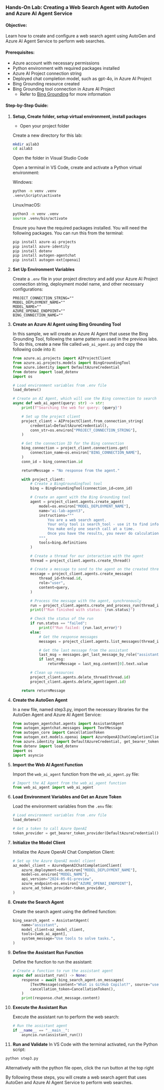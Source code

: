 ### Hands-On Lab: Creating a Web Search Agent with AutoGen and Azure AI Agent Service

#### Objective:
Learn how to create and configure a web search agent using AutoGen and Azure AI Agent Service to perform web searches.

#### Prerequisites:
- Azure account with necessary permissions
- Python environment with required packages installed
- Azure AI Project connection string
- Deployed chat completion model, such as gpt-4o, in Azure AI Project
- Bing Grounding resource created
- Bing Grounding tool connection in Azure AI Project
  - Refer to [Bing Grounding](step8_grounding.md) for more information
  
#### Step-by-Step Guide:

1. **Setup, Create folder, setup virtual environment, install packages**


	- Open your project folder

	Create a new directory for this lab:
	```bash
	mkdir ailab3
	cd ailab3
	```
	Open the folder in Visual Studio Code

	Open a terminal in VS Code, create and activate a Python virtual environment:

	Windows:
	```cmd
	python -m venv .venv
	.venv\Scripts\activate

	```

	Linux/macOS:
	```bash
	python3 -m venv .venv
	source .venv/bin/activate

	```


	Ensure you have the required packages installed. You will need the following packages. You can run this from the terminal:

	```python
	pip install azure-ai-projects
	pip install azure-identity
	pip install dotenv
	pip install autogen-agentchat
	pip install autogen-ext[openai]

	```

2. **Set Up Environment Variables**

	Create a `.env` file in your project directory and add your Azure AI Project connection string, deployment model name, and other necessary configurations:
	```plaintext
	PROJECT_CONNECTION_STRING=""
	MODEL_DEPLOYMENT_NAME=""
	MODEL_NAME=""
	AZURE_OPENAI_ENDPOINT=""
	BING_CONNECTION_NAME=""

	```

3. **Create an Azure AI Agent using Bing Grounding Tool**

    In this sample, we will create an Azure AI Agent that usese the Bing Grounding Tool, following the same pattern as used in the previous labs. To do this, create a new file called `web_ai_agent.py` and copy the following code into it:
    ```python
    from azure.ai.projects import AIProjectClient
    from azure.ai.projects.models import BingGroundingTool
    from azure.identity import DefaultAzureCredential
    from dotenv import load_dotenv
    import os

    # Load environment variables from .env file
    load_dotenv()

    # Create an AI Agent, which will use the Bing connection to search the web
    async def web_ai_agent(query: str) -> str:
        print(f"Searching the web for query: {query}")

        # Set up the project client
        project_client = AIProjectClient.from_connection_string(
            credential=DefaultAzureCredential(),
            conn_str=os.environ["PROJECT_CONNECTION_STRING"],
        )

        # Get the connection ID for the Bing connection
        bing_connection = project_client.connections.get(
            connection_name=os.environ["BING_CONNECTION_NAME"],
        )
        conn_id = bing_connection.id

        returnMessage = "No response from the agent."

        with project_client:
            # Create a BingGroundingTool tool
            bing = BingGroundingTool(connection_id=conn_id)

            # Create an agent with the Bing Grounding tool
            agent = project_client.agents.create_agent(
                model=os.environ["MODEL_DEPLOYMENT_NAME"],
                name="ai-lab-agent3",
                instructions="""        
                    You are a web search agent.
                    Your only tool is search_tool - use it to find information.
                    You make only one search call at a time.
                    Once you have the results, you never do calculations based on them.
                """,
                tools=bing.definitions
            )

            # Create a thread for our interaction with the agent
            thread = project_client.agents.create_thread()

            # Create a message to send to the agent on the created thread
            message = project_client.agents.create_message(
                thread_id=thread.id,
                role="user",
                content=query,
            )

            # Process the message with the agent, synchronously
            run = project_client.agents.create_and_process_run(thread_id=thread.id, agent_id=agent.id)
            print(f"Run finished with status: {run.status}")

            # Check the status of the run
            if run.status == "failed":
                print(f"Run failed: {run.last_error}")
            else:
                # Get the response messages
                messages = project_client.agents.list_messages(thread_id=thread.id)

                # Get the last message from the assistant
                last_msg = messages.get_last_message_by_role("assistant")
                if last_msg:
                    returnMessage = last_msg.content[0].text.value

            # Clean up resources
            project_client.agents.delete_thread(thread.id)
            project_client.agents.delete_agent(agent.id)

        return returnMessage
    ```

4. **Create the AutoGen Agent**

    In a new file, named step3.py, import the necessary libraries for the AutoGen Agent and Azure AI Agent Service:
    ```python
    from autogen_agentchat.agents import AssistantAgent
    from autogen_agentchat.messages import TextMessage
    from autogen_core import CancellationToken
    from autogen_ext.models.openai import AzureOpenAIChatCompletionClient
    from azure.identity import DefaultAzureCredential, get_bearer_token_provider
    from dotenv import load_dotenv
    import os
    import asyncio
    ```

5. **Import the Web AI Agent Function**

    Import the `web_ai_agent` function from the `web_ai_agent.py` file:
    ```python
    # Import the AI Agent from the web_ai_agent function
    from web_ai_agent import web_ai_agent
    ```

6. **Load Environment Variables and Get an Azure Token**

    Load the environment variables from the `.env` file:
    ```python
    # Load environment variables from .env file
    load_dotenv()

    # Get a token to call Azure OpenAI
    token_provider = get_bearer_token_provider(DefaultAzureCredential(), "https://cognitiveservices.azure.com/.default")
    ```

7. **Initialize the Model Client**

    Initialize the Azure OpenAI Chat Completion Client:
    ```python
    # Set up the Azure OpenAI model client
    az_model_client = AzureOpenAIChatCompletionClient(
        azure_deployment=os.environ["MODEL_DEPLOYMENT_NAME"],
        model=os.environ["MODEL_NAME"],
        api_version="2024-05-01-preview",
        azure_endpoint=os.environ["AZURE_OPENAI_ENDPOINT"],
        azure_ad_token_provider=token_provider,
    )
    ```

8. **Create the Search Agent**

    Create the search agent using the defined function:
    ```python
    bing_search_agent = AssistantAgent(
        name="assistant",
        model_client=az_model_client,
        tools=[web_ai_agent],
        system_message="Use tools to solve tasks.",
    )
    ```

9. **Define the Assistant Run Function**

    Define the function to run the assistant:
    ```python
    # Create a function to run the assistant agent
    async def assistant_run() -> None:
        response = await bing_search_agent.on_messages(
            [TextMessage(content="What is GitHub Copilot?", source="user")],
            cancellation_token=CancellationToken(),
        )
        print(response.chat_message.content)
    ```

10. **Execute the Assistant Run**

    Execute the assistant run to perform the web search:
    ```python
    # Run the assistant agent
    if __name__ == "__main__":
        asyncio.run(assistant_run())
    ```

11. **Run and Validate**
   In VS Code with the terminal activated, run the Python script:
   ```bash
   python step3.py
   ```
   Alternatively with the python file open, click the run button at the top right

By following these steps, you will create a web search agent that uses AutoGen and Azure AI Agent Service to perform web searches.